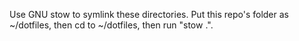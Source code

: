Use GNU stow to symlink these directories. Put this repo's folder as ~/dotfiles, then cd to ~/dotfiles, then run "stow .".
